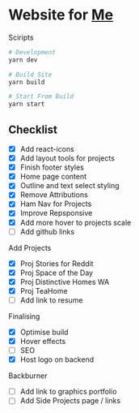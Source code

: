 # Website for [Me](westbrookdaniel.com)

Sciripts

```bash
# Development
yarn dev

# Build Site
yarn build

# Start From Build
yarn start
```

## Checklist

- [x] Add react-icons
- [x] Add layout tools for projects
- [x] Finish footer styles
- [x] Home page content
- [x] Outline and text select styling
- [x] Remove Attributions
- [x] Ham Nav for Projects
- [x] Improve Repsponsive
- [x] Add more hover to projects scale
- [ ] Add github links

Add Projects

- [x] Proj Stories for Reddit
- [x] Proj Space of the Day
- [x] Proj Distinctive Homes WA
- [x] Proj TeaHome
- [ ] Add link to resume

Finalising

- [x] Optimise build
- [x] Hover effects
- [ ] SEO
- [x] Host logo on backend

Backburner

- [ ] Add link to graphics portfolio
- [ ] Add Side Projects page / links
